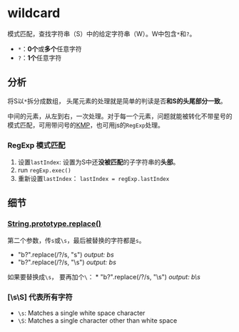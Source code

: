 # wildcard

模式匹配，查找字符串（S）中的给定字符串（W）。W中包含`*`和`?`。

* `*`：**0个**或**多个**任意字符
* `?`：**1个**任意字符

## 分析

将S以`*`拆分成数组， 头尾元素的处理就是简单的判读是否**和S的头尾部分一致**。

中间的元素，从左到右，一次处理。对于每一个元素，问题就能被转化不带星号的模式匹配，可用带问号的[KMP](KMP.md)，也可用js的`RegExp`处理。

### RegExp 模式匹配

1. 设置`lastIndex`: 设置为S中还**没被匹配**的子字符串的**头部**。
2. run `regExp.exec()`
3. 重新设置`lastIndex`： `lastIndex = regExp.lastIndex`

## 细节

### [String.prototype.replace()](https://developer.mozilla.org/en-US/docs/Web/JavaScript/Reference/Global_Objects/String/replace)

第二个参数，传`s`或`\s`，最后被替换的字符都是`s`。 

* "b?".replace(/\?/s, "s") *output: bs*
* "b?".replace(/\?/s, "\s") *output: bs*

如果要替换成`\s`， 要再加个`\`： * "b?".replace(/\?/s, "\\s") *output: b\s*

### [\s\S] 代表所有字符

* `\s`: Matches a single white space character
* `\S`: Matches a single character other than white space

